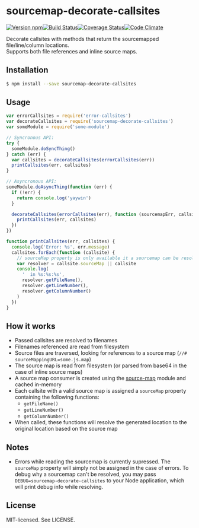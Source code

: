 # sourcemap-decorate-callsites

[![Version npm](http://img.shields.io/npm/v/sourcemap-decorate-callsites.svg?style=flat-square)](http://browsenpm.org/package/sourcemap-decorate-callsites)[![Build Status](http://img.shields.io/travis/rexxars/sourcemap-decorate-callsites/master.svg?style=flat-square)](https://travis-ci.org/rexxars/sourcemap-decorate-callsites)[![Coverage Status](http://img.shields.io/codeclimate/coverage/github/rexxars/sourcemap-decorate-callsites.svg?style=flat-square)](https://codeclimate.com/github/rexxars/sourcemap-decorate-callsites)[![Code Climate](http://img.shields.io/codeclimate/github/rexxars/sourcemap-decorate-callsites.svg?style=flat-square)](https://codeclimate.com/github/rexxars/sourcemap-decorate-callsites/)

Decorate callsites with methods that return the sourcemapped file/line/column locations.  
Supports both file references and inline source maps.

## Installation

```bash
$ npm install --save sourcemap-decorate-callsites
```

## Usage

```js
var errorCallsites = require('error-callsites')
var decorateCallsites = require('sourcemap-decorate-callsites')
var someModule = require('some-module')

// Syncronous API:
try {
  someModule.doSyncThing()
} catch (err) {
  var callsites = decorateCallsites(errorCallsites(err))
  printCallsites(err, callsites)
}

// Asyncronous API:
someModule.doAsyncThing(function (err) {
  if (!err) {
    return console.log('yaywin')
  }

  decorateCallsites(errorCallsites(err), function (sourcemapErr, callsites) {
    printCallsites(err, callsites)
  })
})

function printCallsites(err, callsites) {
  console.log('Error: %s', err.message)
  callsites.forEach(function (callsite) {
    // sourceMap property is only available it a sourcemap can be resolved
    var resolver = callsite.sourceMap || callsite
    console.log(
      '  in %s:%s:%s',
      resolver.getFileName(),
      resolver.getLineNumber(),
      resolver.getColumnNumber()
    )
  })
}
```

## How it works

* Passed callsites are resolved to filenames
* Filenames referenced are read from filesystem
* Source files are traversed, looking for references to a source map (`//# sourceMappingURL=some.js.map`)
* The source map is read from filesystem (or parsed from base64 in the case of inline source maps)
* A source map consumer is created using the [source-map](https://www.npmjs.com/package/source-map) module and cached in-memory
* Each callsite with a valid source map is assigned a `sourceMap` property containing the following functions:
  - `getFileName()`
  - `getLineNumber()`
  - `getColumnNumber()`
* When called, these functions will resolve the generated location to the original location based on the source map

## Notes

* Errors while reading the sourcemap is currently supressed. The `sourceMap` property will simply not be assigned in the case of errors. To debug why a sourcemap can't be resolved, you may pass `DEBUG=sourcemap-decorate-callsites` to your Node application, which will print debug info while resolving.

## License

MIT-licensed. See LICENSE.
